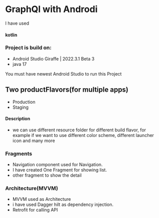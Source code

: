 
# GraphQl with Androdi

I have used
#### kotlin

### Project is build on:

- Android Studio Giraffe | 2022.3.1 Beta 3
- java 17

You must have newest Android Studio to run this Project



## Two productFlavors(for multiple apps)
- Production
- Staging
#### Description
- we can use different resource folder for different build flavor, for example if we want to use different color scheme, different launcher icon and many more

 


### Fragments
- Navigation component used for  Navigation.
- I have created One Fragment for showing  list.
- other fragment to show the detail

### Architecture(MVVM)
- MVVM used as Architecture
- i have used Dagger hilt as dependency injection.
- Retrofit for calling API

